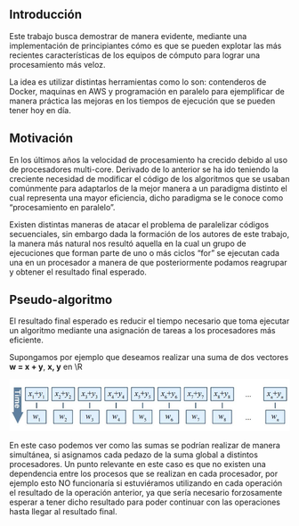 ## Introducción

Este trabajo busca demostrar de manera evidente, mediante una implementación de principiantes cómo es que se pueden explotar las más recientes características de los equipos de cómputo para lograr una procesamiento más veloz.

La idea es utilizar distintas herramientas como lo son: contenderos de Docker, maquinas en AWS y programación en paralelo para ejemplificar de manera práctica las mejoras en los tiempos de ejecución que se pueden tener hoy en día.

## Motivación
En los últimos años la velocidad de procesamiento ha crecido debido al uso de procesadores multi-core. Derivado de lo anterior se ha ido teniendo la creciente necesidad de modificar el código de los algoritmos que se usaban comúnmente para adaptarlos de la mejor manera a un paradigma distinto el cual representa una mayor eficiencia, dicho paradigma se le conoce como “procesamiento en paralelo”.

Existen distintas maneras de atacar el problema de paralelizar códigos secuenciales, sin embargo dada la formación de los autores de este trabajo, la manera más natural nos resultó aquella en la cual un grupo de ejecuciones que forman parte de uno o más ciclos “for” se ejecutan cada una en un procesador a manera de que posteriormente podamos reagrupar y obtener el resultado final esperado.

## Pseudo-algoritmo
El resultado final esperado es reducir el tiempo necesario que toma ejecutar un algoritmo mediante una asignación de tareas a los procesadores más eficiente.

Supongamos por ejemplo que deseamos realizar una suma de dos vectores **w = x + y**, **x, y** en \R

![Imagen1](https://github.com/patricio-hdz/ProdArch_2017/blob/master/tarea1/Im1.JPG)

En este caso podemos ver como las sumas se podrían realizar de manera simultánea, si asignamos cada pedazo de la suma global a distintos procesadores. Un punto relevante en este caso es que no existen una dependencia entre los procesos que se realizan en cada procesador, por ejemplo esto NO funcionaría si estuviéramos utilizando en cada operación el resultado de la operación anterior, ya que sería necesario forzosamente esperar a tener dicho resultado para poder continuar con las operaciones hasta llegar al resultado final.
